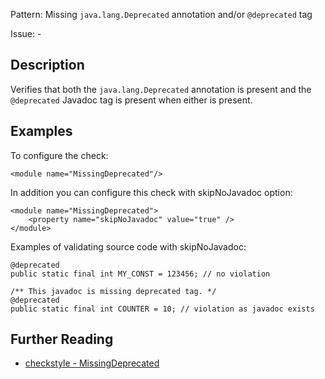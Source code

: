 Pattern: Missing `java.lang.Deprecated` annotation and/or `@deprecated` tag

Issue: -

## Description

Verifies that both the `java.lang.Deprecated` annotation is present and the `@deprecated` Javadoc tag is present when either is present.

## Examples

To configure the check:
    
    
    <module name="MissingDeprecated"/>
            

In addition you can configure this check with skipNoJavadoc option: 
    
    
    <module name="MissingDeprecated">
        <property name="skipNoJavadoc" value="true" />
    </module>
            

Examples of validating source code with skipNoJavadoc:
    
    
    @deprecated
    public static final int MY_CONST = 123456; // no violation
    
    /** This javadoc is missing deprecated tag. */
    @deprecated
    public static final int COUNTER = 10; // violation as javadoc exists

## Further Reading

* [checkstyle - MissingDeprecated](http://checkstyle.sourceforge.net/config_annotation.html#MissingDeprecated)
